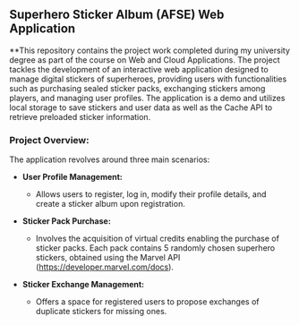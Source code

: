 ## **Superhero Sticker Album (AFSE) Web Application**

**This repository contains the project work completed during my university degree as part of the course on Web and Cloud Applications. The project tackles the development of an interactive web application designed to manage digital stickers of superheroes, providing users with functionalities such as purchasing sealed sticker packs, exchanging stickers among players, and managing user profiles. The application is a demo and utilizes local storage to save stickers and user data as well as the Cache API to retrieve preloaded sticker information.

### **Project Overview:**

The application revolves around three main scenarios:

- **User Profile Management:**
  - Allows users to register, log in, modify their profile details, and create a sticker album upon registration.

- **Sticker Pack Purchase:**
  - Involves the acquisition of virtual credits enabling the purchase of sticker packs. Each pack contains 5 randomly chosen superhero stickers, obtained using the Marvel API (https://developer.marvel.com/docs).

- **Sticker Exchange Management:**
  - Offers a space for registered users to propose exchanges of duplicate stickers for missing ones.
